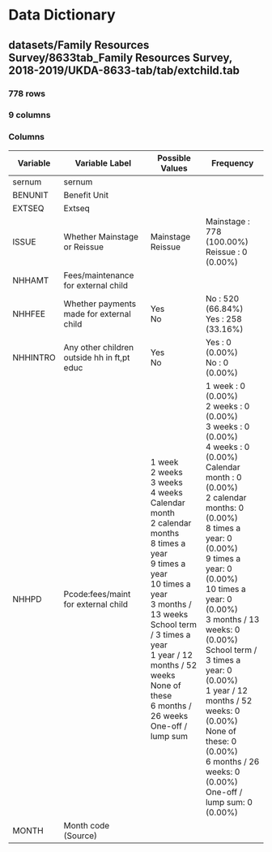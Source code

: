 # Data Dictionary

## datasets/Family Resources Survey/8633tab_Family Resources Survey, 2018-2019/UKDA-8633-tab/tab/extchild.tab

### 778 rows

### 9 columns

### Columns

| Variable | Variable Label | Possible Values | Frequency |
| --- | --- | --- | --- |
| sernum | sernum  |  |  |
| BENUNIT | Benefit Unit |  |  |
| EXTSEQ | Extseq |  |  |
| ISSUE | Whether Mainstage or Reissue | Mainstage <br/>Reissue  | Mainstage : 778 (100.00%)<br/>Reissue : 0 (0.00%) |
| NHHAMT | Fees/maintenance for external child |  |  |
| NHHFEE | Whether payments made for external child | Yes <br/>No  | No : 520 (66.84%)<br/>Yes : 258 (33.16%) |
| NHHINTRO | Any other children outside hh in ft,pt educ | Yes <br/>No  | Yes : 0 (0.00%)<br/>No : 0 (0.00%) |
| NHHPD | Pcode:fees/maint for external child | 1 week <br/>2 weeks <br/>3 weeks <br/>4 weeks <br/>Calendar month <br/>2 calendar months<br/>8 times a year<br/>9 times a year<br/>10 times a year<br/>3 months / 13 weeks<br/>School term / 3 times a year<br/>1 year / 12 months / 52 weeks<br/>None of these<br/>6 months / 26 weeks<br/>One-off / lump sum | 1 week : 0 (0.00%)<br/>2 weeks : 0 (0.00%)<br/>3 weeks : 0 (0.00%)<br/>4 weeks : 0 (0.00%)<br/>Calendar month : 0 (0.00%)<br/>2 calendar months: 0 (0.00%)<br/>8 times a year: 0 (0.00%)<br/>9 times a year: 0 (0.00%)<br/>10 times a year: 0 (0.00%)<br/>3 months / 13 weeks: 0 (0.00%)<br/>School term / 3 times a year: 0 (0.00%)<br/>1 year / 12 months / 52 weeks: 0 (0.00%)<br/>None of these: 0 (0.00%)<br/>6 months / 26 weeks: 0 (0.00%)<br/>One-off / lump sum: 0 (0.00%) |
| MONTH | Month code (Source) |  |  |
